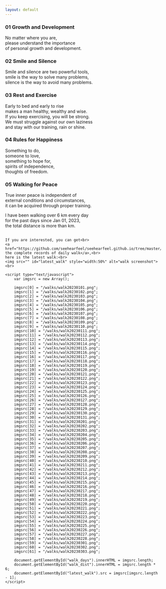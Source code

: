 ```yaml
---
layout: default
---
```


### 01 Growth and Development
No matter where you are,   
please understand the importance   
of personal growth and development.

### 02 Smile and Silence
Smile and silence are two powerful tools,   
smile is the way to solve many problems,   
silence is the way to avoid many problems.

### 03 Rest and Exercise
Early to bed and early to rise   
makes a man healthy, wealthy and wise.   
If you keep exercising, you will be strong.   
We must struggle against our own laziness   
and stay with our training, rain or shine.

### 04 Rules for Happiness
Something to do,   
someone to love,   
something to hope for,   
spirits of independence,   
thoughts of freedom.

### 05 Walking for Peace
True inner peace is independent of   
external conditions and circumstances,   
it can be acquired through proper training.

<html>
	I have been walking over 6 km every day<br>
	for the past <span id="walk_days"></span> days since Jan 01, 2023,<br>
	the total distance is more than <span id="walk_dist"></span> km.<br><br>

	If you are interested, you can get<br>
	<a href="https://github.com/seehearfeel/seehearfeel.github.io/tree/master/walks">
	the complete records of daily walk</a>,<br>
	here is the latest walk:<br>
	<img src="" id="latest_walk" style="width:50%" alt="walk screenshot"><br>
	
	<script type="text/javascript">
		var imgsrc = new Array();

		imgsrc[0] = "/walks/walk20230101.png";
		imgsrc[1] = "/walks/walk20230102.png";
		imgsrc[2] = "/walks/walk20230103.png";
		imgsrc[3] = "/walks/walk20230104.png";
		imgsrc[4] = "/walks/walk20230105.png";
		imgsrc[5] = "/walks/walk20230106.png";
		imgsrc[6] = "/walks/walk20230107.png";
		imgsrc[7] = "/walks/walk20230108.png";
		imgsrc[8] = "/walks/walk20230109.png";
		imgsrc[9] = "/walks/walk20230110.png";
		imgsrc[10] = "/walks/walk20230111.png";
		imgsrc[11] = "/walks/walk20230112.png";
		imgsrc[12] = "/walks/walk20230113.png";
		imgsrc[13] = "/walks/walk20230114.png";
		imgsrc[14] = "/walks/walk20230115.png";
		imgsrc[15] = "/walks/walk20230116.png";
		imgsrc[16] = "/walks/walk20230117.png";
		imgsrc[17] = "/walks/walk20230118.png";
		imgsrc[18] = "/walks/walk20230119.png";
		imgsrc[19] = "/walks/walk20230120.png";
		imgsrc[20] = "/walks/walk20230121.png";
		imgsrc[21] = "/walks/walk20230122.png";
		imgsrc[22] = "/walks/walk20230123.png";
		imgsrc[23] = "/walks/walk20230124.png";
		imgsrc[24] = "/walks/walk20230125.png";
		imgsrc[25] = "/walks/walk20230126.png";
		imgsrc[26] = "/walks/walk20230127.png";
		imgsrc[27] = "/walks/walk20230128.png";
		imgsrc[28] = "/walks/walk20230129.png";
		imgsrc[29] = "/walks/walk20230130.png";
		imgsrc[30] = "/walks/walk20230131.png";
		imgsrc[31] = "/walks/walk20230201.png";
		imgsrc[32] = "/walks/walk20230202.png";
		imgsrc[33] = "/walks/walk20230203.png";
		imgsrc[34] = "/walks/walk20230204.png";
		imgsrc[35] = "/walks/walk20230205.png";
		imgsrc[36] = "/walks/walk20230206.png";
		imgsrc[37] = "/walks/walk20230207.png";
		imgsrc[38] = "/walks/walk20230208.png";
		imgsrc[39] = "/walks/walk20230209.png";
		imgsrc[40] = "/walks/walk20230210.png";
		imgsrc[41] = "/walks/walk20230211.png";
		imgsrc[42] = "/walks/walk20230212.png";
		imgsrc[43] = "/walks/walk20230213.png";
		imgsrc[44] = "/walks/walk20230214.png";
		imgsrc[45] = "/walks/walk20230215.png";
		imgsrc[46] = "/walks/walk20230216.png";
		imgsrc[47] = "/walks/walk20230217.png";
		imgsrc[48] = "/walks/walk20230218.png";
		imgsrc[49] = "/walks/walk20230219.png";
		imgsrc[50] = "/walks/walk20230220.png";
		imgsrc[51] = "/walks/walk20230221.png";
		imgsrc[52] = "/walks/walk20230222.png";
		imgsrc[53] = "/walks/walk20230223.png";
		imgsrc[54] = "/walks/walk20230224.png";
		imgsrc[55] = "/walks/walk20230225.png";
		imgsrc[56] = "/walks/walk20230226.png";
		imgsrc[57] = "/walks/walk20230227.png";
		imgsrc[58] = "/walks/walk20230228.png";
		imgsrc[59] = "/walks/walk20230301.png";
		imgsrc[60] = "/walks/walk20230302.png";
		imgsrc[61] = "/walks/walk20230303.png";

		document.getElementById("walk_days").innerHTML = imgsrc.length;
		document.getElementById("walk_dist").innerHTML = imgsrc.length * 6;
		document.getElementById("latest_walk").src = imgsrc[imgsrc.length - 1];
	</script>
</html>
